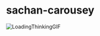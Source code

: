 ﻿# sachan-carousey
 
![LoadingThinkingGIF](https://user-images.githubusercontent.com/87220583/217043339-ba87a9bf-c63a-4f07-a23d-df56009825e9.gif)


